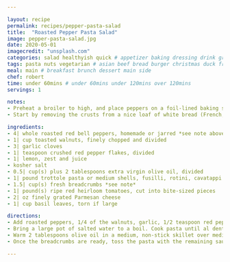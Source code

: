 ```yaml
---

layout: recipe
permalink: recipes/pepper-pasta-salad
title:  "Roasted Pepper Pasta Salad"
image: pepper-pasta-salad.jpg 
date: 2020-05-01
imagecredit: "unsplash.com" 
categories: salad healthyish quick # appetizer baking dressing drink grill healthyish marinade oven pickling quick raw salad sandwich sauce snack soup
tags: pasta nuts vegetarian # asian beef bread burger christmas duck french fruit indian italian mexican nuts pasta pork poultry rice seafood thanksgiving vegetarian
meal: main # breakfast brunch dessert main side
chef: robert 
time: under 60mins # under 60mins under 120mins over 120mins
servings: 1 

notes:
- Preheat a broiler to high, and place peppers on a foil-lined baking sheet. Slide the baking sheet under the broiler and close the oven door. Roast peppers, turning occasionally,  until blackened all over. Using tongs, transfer the peppers to a bowl, season with salt (it helps with steaming) and cover with aluminium foil. Let steam for 10 to 15 minutes. Uncover the bowl and peel the skins, stems, and seeds from the peppers.
- Start by removing the crusts from a nice loaf of white bread (French, Italian, ciabatta, baguette, rustic for example). Cube up the bread, then add to a food processor. Pulse the bread until coarse crumbs form. And that's it! This is a great way to use up bread that's gone stale. In this recipe, you can simply wipe out the food processor and use it to make the sauce.

ingredients:
- 4| whole roasted red bell peppers, homemade or jarred *see note above on how to make at home*
- 1| cup toasted walnuts, finely chopped and divided
- 3| garlic cloves
- 1| teaspoon crushed red pepper flakes, divided
- 1| lemon, zest and juice
- kosher salt
- 0.5| cup(s) plus 2 tablespoons extra virgin olive oil, divided
- 1| pound trottole pasta or medium shells, fusilli, rotini, cavatappi
- 1.5| cup(s) fresh breadcrumbs *see note*
- 1| pound(s) ripe red heirloom tomatoes, cut into bite-sized pieces
- 2| oz finely grated Parmesan cheese
- 1| cup basil leaves, torn if large

directions:
- Add roasted peppers, 1/4 of the walnuts, garlic, 1/2 teaspoon red pepper flakes, lemon juice and a couple of pinches of salt to a food processor, and blitz until smooth. With the motor running, slowly stream in 1/2 cup olive oil. Season sauce to taste with additional salt - it should be very well seasoned. Set aside.
- Bring a large pot of salted water to a boil. Cook pasta until al dente according to the package instructions (timing will vary based on the type of pasta you use - about 12 minutes for trottole). Drain and transfer to a large bowl. Toss hot pasta with 1/2 of the romesco sauce and set aside.
- Warm 2 tablespoons olive oil in a medium, non-stick skillet over medium heat. Add the breadcrumbs, lemon zest, 1/2 teaspoon red pepper flakes and a pinch of salt, and cook, stirring occasionally until golden (5 to 7 minutes).
- Once the breadcrumbs are ready, toss the pasta with the remaining sauce, then fold in tomatoes, Parmesan and remaining walnuts. Season to taste with salt. Finish by topping with breadcrumbs and basil. Enjoy warm or at room temperature.

--- 
```

